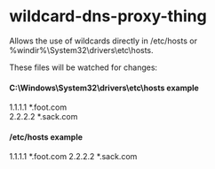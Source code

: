 # wildcard-dns-proxy-thing

Allows the use of wildcards directly in /etc/hosts or %windir%\System32\drivers\etc\hosts.

These files will be watched for changes:

#### C:\Windows\System32\drivers\etc\hosts example

1.1.1.1		*.foot.com\
2.2.2.2		*.sack.com

#### /etc/hosts example

1.1.1.1	*.foot.com
2.2.2.2	*.sack.com

